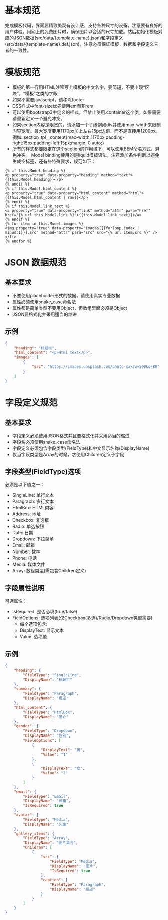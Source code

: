 # 基本规范
完成模板代码，界面要精致美观有设计感，支持各种尺寸的设备，注意要有良好的用户体验。用网上的免费图片时，确保图片以合适的尺寸加载。然后初始化模板对应的JSON数据(src/data/{template-name}.json)和字段定义(src/data/{template-name}.def.json)。注意必须保证模板，数据和字段定义三者的一致性。

# 模板规范
- 模板的第一行用HTML注释写上模板的中文名字，要简短，不要出现“区块”，“模板”之类的字眼
- 如果不需要javascript，请移除footer
- CSS样式中font-size优先使用em而非rem
- 可以使用bootstrap3中定义的样式，但禁止使用.container这个类，如果需要请重新定义一个避免冲突。
- 如果section内容是限宽的，请添加一个子级例如div并使用max-width来限制内容宽度。最大宽度要用1170px加上左右15px边距，而不是直接用1200px。例如:.section_tpl__content{max-width:1170px;padding-right:15px;padding-left:15px;margin: 0 auto;}
- 所有的样式都要限定在这个section的作用域下，可以使用BEM命名方式，避免冲突。
Model binding使用的是liquid模板语法，注意添加条件判断以避免生成空标签，还有些特殊要求，规范如下：
``` src/templates/tpl.liquid
{% if this.Model.heading %}
<p property="true" data-property="heading" method="text">{{this.Model.heading}}</p>
{% endif %}
{% if this.Model.html_content %}
<p property="true" data-property="html_content" method="html">{{this.Model.html_content | raw}}</p>
{% endif %}
{% if this.Model.link_text %}
<a property="true" data-property="link" method="attr" para="href" href="{% url this.Model.link %}">{{this.Model.link_text}}</a>
{% endif %}
{% for item in this.Model.images %}
<img property="true" data-property="images[{{forloop.index | minus:1}}].src" method="attr" para="src" src="{% url item.src %}" />
</li>
{% endfor %}
```
# JSON 数据规范
## 基本要求
- 不要使用placeholder形式的数据，请使用真实专业数据
- 属性必须使用snake_case命名法
- 属性都是简单类型不要用Object，但数组里面必须是Object
- JSON要格式化并采用适当的缩进
## 示例
``` src/data/tpl.json
{
    "heading": "标题栏",
    "html_content": "<p>Html text</p>",
    "images": [
        {
            "src": "https://images.unsplash.com/photo-xxx?w=500&q=80"
        }
    ]
}
```
# 字段定义规范
## 基本要求
- 字段定义必须使用JSON格式并且要格式化并采用适当的缩进
- 字段名必须使用snake_case命名法
- 字段定义必须包含字段类型(FieldType)和中文显示名称(DisplayName)
- 仅当字段类型是Array的时候，才使用Children定义子字段

## 字段类型(FieldType)选项
必须是以下值之一：
- SingleLine: 单行文本
- Paragraph: 多行文本
- HtmlBox: HTML内容
- Address: 地址
- Checkbox: 复选框
- Radio: 单选按钮
- Date: 日期
- Dropdown: 下拉菜单
- Email: 邮箱
- Number: 数字
- Phone: 电话
- Media: 媒体文件
- Array: 数组类型(需包含Children定义)

## 字段属性说明   
可选属性：
- IsRequired: 是否必填(true/false)
- FieldOptions: 选项列表(仅Checkbox(多选)/Radio/Dropdown类型需要)
  - 每个选项包含:
  - DisplayText: 显示文本
  - Value: 选项值

## 示例
``` src/data/tpl.def.json
{
    "heading": {
        "FieldType": "SingleLine",
        "DisplayName": "标题栏"
    },
    "summary": {
        "FieldType": "Paragraph",
        "DisplayName": "概述"
    },
    "html_content": {
        "FieldType": "HtmlBox",
        "DisplayName": "简介"
    },
    "gender": {
        "FieldType": "Dropdown",
        "DisplayName": "性别",
        "FieldOptions": [
            {
                "DisplayText": "男",
                "Value": "1"
            },
            {
                "DisplayText": "女",
                "Value": "2"
            }
        ]
    },
    "email": {
        "FieldType": "Email",
        "DisplayName": "邮箱",
        "IsRequired": true
    },
    "avatar": {
        "FieldType": "Media",
        "DisplayName": "头像"
    },
    "gallery_items": {
        "FieldType": "Array",
        "DisplayName": "图片集合",
        "Children": [
            {
                "src": {
                    "FieldType": "Media",
                    "DisplayName": "图片",
                    "IsRequired": true
                },
                "caption": {
                    "FieldType": "Paragraph",
                    "DisplayName": "描述"
                }
            }
        ]
    }
}
```
